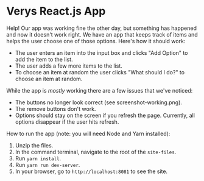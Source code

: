 # Verys React.js App

Help! Our app was working fine the other day, but something has happened and now it doesn't work right. We have an app that keeps track of items and helps the user choose one of those options. Here's how it should work:

- The user enters an item into the input box and clicks "Add Option" to add the item to the list.
- The user adds a few more items to the list.
- To choose an item at random the user clicks "What should I do?" to choose an item at random.

While the app is _mostly_ working there are a few issues that we've noticed:

- The buttons no longer look correct (see screenshot-working.png).
- The remove buttons don't work.
- Options should stay on the screen if you refresh the page. Currently, all options disappear if the user hits refresh.

How to run the app (note: you will need Node and Yarn installed):
1. Unzip the files.
2. In the command terminal, navigate to the root of the `site-files`.
3. Run `yarn install`.
4. Run `yarn run dev-server`.
5. In your browser, go to `http://localhost:8081` to see the site.